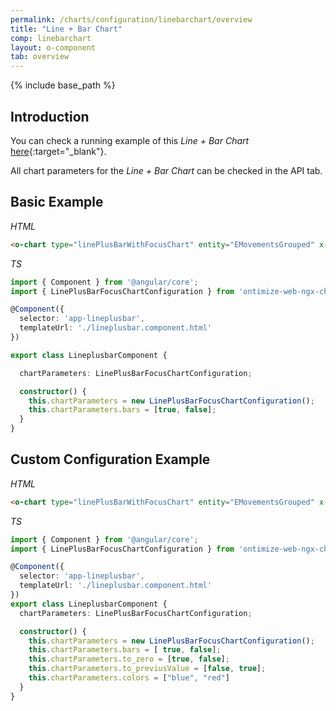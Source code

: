 ```yaml
---
permalink: /charts/configuration/linebarchart/overview
title: "Line + Bar Chart"
comp: linebarchart
layout: o-component
tab: overview
---
```


{% include base_path %}

## Introduction

You can check a running example of this *Line + Bar Chart*  [here](https://try.imatia.com/ontimizeweb/v8/charts/main/line-chart/lineplusbar){:target="_blank"}.

All chart parameters for the *Line + Bar Chart* can be checked in the API tab.


## Basic Example

*HTML*

```html
<o-chart type="linePlusBarWithFocusChart" entity="EMovementsGrouped" x-axis="DATE_" y-axis="MOVEMENT;BALANCE" x-data-type="time" [chart-parameters]="chartParameters" chart-height="500"></o-chart>
```

*TS*

```ts
import { Component } from '@angular/core';
import { LinePlusBarFocusChartConfiguration } from 'ontimize-web-ngx-charts';

@Component({
  selector: 'app-lineplusbar',
  templateUrl: './lineplusbar.component.html'
})

export class LineplusbarComponent {

  chartParameters: LinePlusBarFocusChartConfiguration;

  constructor() {
    this.chartParameters = new LinePlusBarFocusChartConfiguration();
    this.chartParameters.bars = [true, false];
  }
}
```

## Custom Configuration Example

*HTML*

```html
<o-chart type="linePlusBarWithFocusChart" entity="EMovementsGrouped" x-axis="DATE_" y-axis="MOVEMENT;BALANCE" x-data-type="time" [chart-parameters]="chartParameters" chart-height="500"></o-chart>
```

*TS*

```ts
import { Component } from '@angular/core';
import { LinePlusBarFocusChartConfiguration } from 'ontimize-web-ngx-charts';

@Component({
  selector: 'app-lineplusbar',
  templateUrl: './lineplusbar.component.html'
})
export class LineplusbarComponent {
  chartParameters: LinePlusBarFocusChartConfiguration;

  constructor() {
    this.chartParameters = new LinePlusBarFocusChartConfiguration();
    this.chartParameters.bars = [ true, false];
    this.chartParameters.to_zero = [true, false];
    this.chartParameters.to_previusValue = [false, true];
    this.chartParameters.colors = ["blue", "red"]
  }
}
```
